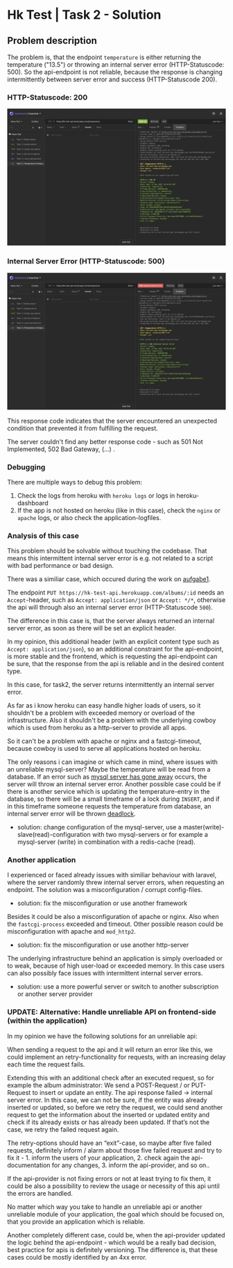 # Hk Test | Task 2 - Solution

## Problem description

The problem is, that the endpoint ```temperature``` is either returning the temperature ("13.5") or throwing an internal server error (HTTP-Statuscode: 500). So the api-endpoint is not reliable, because the response is changing intermittently between server error and success (HTTP-Statuscode 200).

### HTTP-Statuscode: 200
![success response](success.png)

### Internal Server Error (HTTP-Statuscode: 500)
![internal error response](error.png)

This response code indicates that the server encountered an unexpected condition that prevented it from fulfilling the request.

The server couldn't find any better response code - such as 501 Not Implemented, 502 Bad Gateway, (...) .

### Debugging

There are multiple ways to debug this problem:

1. Check the logs from heroku with ```heroku logs``` or logs in heroku-dashboard
2. If the app is not hosted on heroku (like in this case), check the `nginx` or `apache` logs, or also check the application-logfiles.

### Analysis of this case

This problem should be solvable without touching the codebase. That means this intermittent internal server error is e.g. not related to a script with bad performance or bad design.

There was a similiar case, which occured during the work on [aufgabe1](https://gitlab.christianratz.de/christian/hk-test-aufgabe-1). 

The endpoint `PUT https://hk-test-api.herokuapp.com/albums/:id` needs an `Accept`-header, such as `Accept: application/json` or `Accept: */*`, otherwise the api will through also an internal server error (HTTP-Statuscode `500`). 

The difference in this case is, that the server always returned an internal server error, as soon as there will be set an explicit header. 

In my opinion, this additional header (with an explicit content type such as `Accept: application/json`), so an additional constraint for the api-endpoint, is more stable and the frontend, which is requesting the api-endpoint can be sure, that the response from the api is reliable and in the desired content type.

In this case, for task2, the server returns intermittently an internal server error.

As far as i know heroku can easy handle higher loads of users, so it shouldn't be a problem with exceeded memory or overload of the infrastructure. Also it shouldn't be a problem with the underlying cowboy which is used from heroku as a http-server to provide all apps.

So it can't be a problem with apache or nginx and a fastcgi-timeout, because cowboy is used to serve all applications hosted on heroku.

The only reasons i can imagine or which came in mind, where issues with an unreliable mysql-server? Maybe the temperature will be read from a database. If an error such as [mysql server has gone away](https://dev.mysql.com/doc/refman/8.0/en/gone-away.html) occurs, the server will throw an internal server error. Another possible case could be if there is another service which is updating the temperature-entry in the database, so there will be a small timeframe of a lock during `INSERT`, and if in this timeframe someone requests the temperature from database, an internal server error will be thrown [deadlock](https://dev.mysql.com/doc/refman/8.0/en/innodb-deadlocks.html).
* solution: change configuration of the mysql-server, use a master(write)-slave(read)-configuration with two mysql-servers or for example a mysql-server (write) in combination with a redis-cache (read).

### Another application

I experienced or faced already issues with similiar behaviour with laravel, where the server randomly threw internal server errors, when requesting an endpoint. The solution was a misconfiguration / corrupt config-files.
* solution: fix the misconfiguration or use another framework

Besides it could be also a misconfiguration of apache or nginx. Also when the `fastcgi-process` exceeded and timeout. Other possible reason could be misconfiguration with apache and `mod_http2`.

* solution: fix the misconfiguration or use another http-server

The underlying infrastructure behind an application is simply overloaded or to weak, because of high user-load or exceeded memory. In this case users can also possibly face issues with intermittent internal server errors.
* solution: use a more powerful server or switch to another subscription or another server provider

### UPDATE: Alternative: Handle unreliable API on frontend-side (within the application)

In my opinion we have the following solutions for an unreliable api: 

When sending a request to the api and it will return an error like this, we could implement an retry-functionality for requests, with an increasing delay each time the request fails. 

Extending this with an additional check after an executed request, so for example the album administrator: 
We send a POST-Request / or PUT-Request to insert or update an entity. The api response failed -> internal server error.
In this case, we can not be sure, if the entity was already inserted or updated, so before we retry the request, we could send another request to get the information about the inserted or updated entity and check if its already exists or has already been updated. If that’s not the case, we retry the failed request again.

The retry-options should have an “exit”-case, so maybe after five failed requests, definitely inform / alarm about those five failed request and try to fix it - 1. inform the users of your application, 2. check again the api-documentation for any changes, 3. inform the api-provider, and so on..

If the api-provider is not fixing errors or not at least trying to fix them, it could be also a possibility to review the usage or necessity of this api until the errors are handled.

No matter which way you take to handle an unreliable api or another unreliable module of your application, the goal which should be focused on, that you provide an application which is reliable. 

Another completely different case, could be, when the api-provider updated the logic behind the api-endpoint - which would be a really bad decision, best practice for apis is definitely versioning.
The difference is, that these cases could be mostly identified by an 4xx error.


